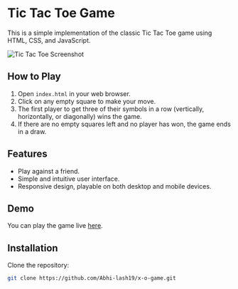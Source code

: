 # Tic Tac Toe Game

This is a simple implementation of the classic Tic Tac Toe game using HTML, CSS, and JavaScript.

![Tic Tac Toe Screenshot](https://github.com/Abhi-lash19/x-o-game/assets/114879092/1c3be967-cb3e-4f63-bdf0-269bcc7354c4)

## How to Play

1. Open `index.html` in your web browser.
2. Click on any empty square to make your move.
3. The first player to get three of their symbols in a row (vertically, horizontally, or diagonally) wins the game.
4. If there are no empty squares left and no player has won, the game ends in a draw.

## Features

- Play against a friend.
- Simple and intuitive user interface.
- Responsive design, playable on both desktop and mobile devices.

## Demo

You can play the game live [here](https://drive.google.com/file/d/1ES4XW-A1hQZNpEY9YoXNWSQco5XhVtSI/view?usp=sharing).

## Installation

Clone the repository:

```bash
git clone https://github.com/Abhi-lash19/x-o-game.git
